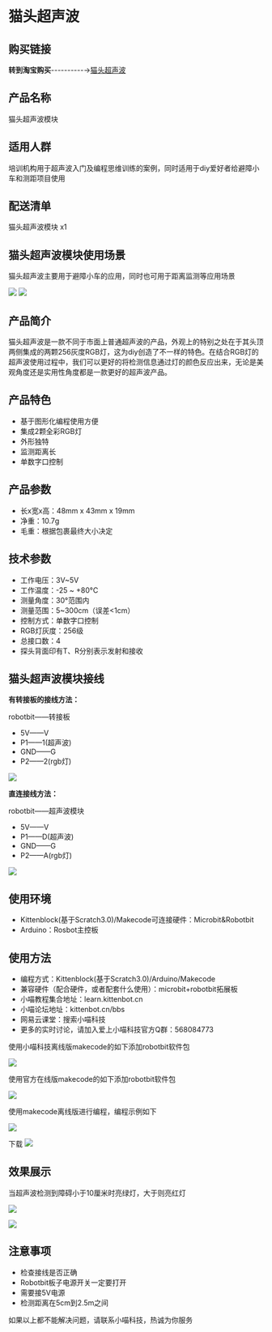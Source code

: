 # 猫头超声波 

## 购买链接

__转到淘宝购买__----------→[猫头超声波](https://item.taobao.com/item.htm?spm=a1z10.3-c-s.w4002-17001215033.47.1380762eHXRi4k&id=553680619304)

## 产品名称

猫头超声波模块

## 适用人群

培训机构用于超声波入门及编程思维训练的案例，同时适用于diy爱好者给避障小车和测距项目使用

## 配送清单

猫头超声波模块 x1

## 猫头超声波模块使用场景

猫头超声波主要用于避障小车的应用，同时也可用于距离监测等应用场景

![](./chaoshengbo/resume.png) 
![](./chaoshengbo/shiyitu.png) 

## 产品简介

猫头超声波是一款不同于市面上普通超声波的产品，外观上的特别之处在于其头顶两侧集成的两颗256灰度RGB灯，这为diy创造了不一样的特色。在结合RGB灯的超声波使用过程中，我们可以更好的将检测信息通过灯的颜色反应出来，无论是美观角度还是实用性角度都是一款更好的超声波产品。

## 产品特色

- 基于图形化编程使用方便
- 集成2颗全彩RGB灯
- 外形独特
- 监测距离长
- 单数字口控制

## 产品参数

- 长x宽x高：48mm x 43mm x 19mm
- 净重：10.7g
- 毛重：根据包裹最终大小决定

## 技术参数

- 工作电压：3V~5V
- 工作温度：-25 ~ +80°C
- 测量角度：30°范围内
- 测量范围：5~300cm（误差<1cm）
- 控制方式：单数字口控制
- RGB灯灰度：256级
- 总接口数：4
- 探头背面印有T、R分别表示发射和接收

## 猫头超声波模块接线

**有转接板的接线方法：** 

robotbit——转接板  

- 5V——V
- P1——1(超声波)
- GND——G
- P2——2(rgb灯)  

![](./chaoshengbo/zhuanjieban.png)  

**直连接线方法：**   

robotbit——超声波模块  

- 5V——V
- P1——D(超声波)
- GND——G
- P2——A(rgb灯)  

![](./chaoshengbo/zhilian.png)  

## 使用环境 

- Kittenblock(基于Scratch3.0)/Makecode可连接硬件：Microbit&Robotbit
- Arduino：Rosbot主控板

## 使用方法

- 编程方式：Kittenblock(基于Scratch3.0)/Arduino/Makecode
- 兼容硬件（配合硬件，或者配套什么使用）：microbit+robotbit拓展板
- 小喵教程集合地址：learn.kittenbot.cn
- 小喵论坛地址：kittenbot.cn/bbs
- 网易云课堂：搜索小喵科技
- 更多的实时讨论，请加入爱上小喵科技官方Q群：568084773

使用小喵科技离线版makecode的如下添加robotbit软件包  

![](./light/jiabao.png)    

使用官方在线版makecode的如下添加robotbit软件包  

![](./light/zaixian.png)  

使用makecode离线版进行编程，编程示例如下  

![](./chaoshengbo/makecode.png)    

下载
![](./chaoshengbo/xiazai.png)    

## 效果展示 

当超声波检测到障碍小于10厘米时亮绿灯，大于则亮红灯  

![](./chaoshengbo/xiaoguo1.png)  

![](./chaoshengbo/xiaoguo2.png)  

## 注意事项 

- 检查接线是否正确   
- Robotbit板子电源开关一定要打开   
- 需要接5V电源  
- 检测距离在5cm到2.5m之间

如果以上都不能解决问题，请联系小喵科技，热诚为你服务
